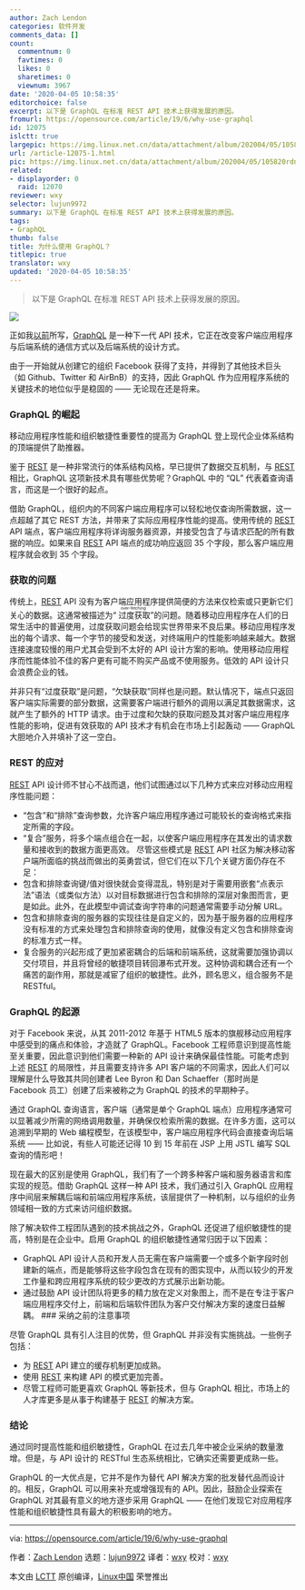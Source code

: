 ```yaml
---
author: Zach Lendon
categories: 软件开发
comments_data: []
count:
  commentnum: 0
  favtimes: 0
  likes: 0
  sharetimes: 0
  viewnum: 3967
date: '2020-04-05 10:58:35'
editorchoice: false
excerpt: 以下是 GraphQL 在标准 REST API 技术上获得发展的原因。
fromurl: https://opensource.com/article/19/6/why-use-graphql
id: 12075
islctt: true
largepic: https://img.linux.net.cn/data/attachment/album/202004/05/105820rdnjrppprjdjddfd.jpg
url: /article-12075-1.html
pic: https://img.linux.net.cn/data/attachment/album/202004/05/105820rdnjrppprjdjddfd.jpg.thumb.jpg
related:
- displayorder: 0
  raid: 12070
reviewer: wxy
selector: lujun9972
summary: 以下是 GraphQL 在标准 REST API 技术上获得发展的原因。
tags:
- GraphQL
thumb: false
title: 为什么使用 GraphQL？
titlepic: true
translator: wxy
updated: '2020-04-05 10:58:35'
---
```



> 
> 以下是 GraphQL 在标准 REST API 技术上获得发展的原因。
> 
> 
> 


![](/data/attachment/album/202004/05/105820rdnjrppprjdjddfd.jpg)


正如我[以前](/article-12070-1.html)所写，[GraphQL](https://graphql.org/) 是一种下一代 API 技术，它正在改变客户端应用程序与后端系统的通信方式以及后端系统的设计方式。


由于一开始就从创建它的组织 Facebook 获得了支持，并得到了其他技术巨头（如 Github、Twitter 和 AirBnB）的支持，因此 GraphQL 作为应用程序系统的关键技术的地位似乎是稳固的 —— 无论现在还是将来。


### GraphQL 的崛起


移动应用程序性能和组织敏捷性重要性的提高为 GraphQL 登上现代企业体系结构的顶端提供了助推器。


鉴于 [REST](https://en.wikipedia.org/wiki/Representational_state_transfer) 是一种非常流行的体系结构风格，早已提供了数据交互机制，与 [REST](https://en.wikipedia.org/wiki/Representational_state_transfer) 相比，GraphQL 这项新技术具有哪些优势呢？GraphQL 中的 “QL” 代表着查询语言，而这是一个很好的起点。


借助 GraphQL，组织内的不同客户端应用程序可以轻松地仅查询所需数据，这一点超越了其它 REST 方法，并带来了实际应用程序性能的提高。使用传统的 [REST](https://en.wikipedia.org/wiki/Representational_state_transfer) API 端点，客户端应用程序将详询服务器资源，并接受包含了与请求匹配的所有数据的响应。如果来自 [REST](https://en.wikipedia.org/wiki/Representational_state_transfer) API 端点的成功响应返回 35 个字段，那么客户端应用程序就会收到 35 个字段。


### 获取的问题


传统上，[REST](https://en.wikipedia.org/wiki/Representational_state_transfer) API 没有为客户端应用程序提供简便的方法来仅检索或只更新它们关心的数据。这通常被描述为“<ruby> 过度获取 <rt>  over-fetching </rt></ruby>”的问题。随着移动应用程序在人们的日常生活中的普遍使用，过度获取问题会给现实世界带来不良后果。移动应用程序发出的每个请求、每一个字节的接受和发送，对终端用户的性能影响越来越大。数据连接速度较慢的用户尤其会受到不太好的 API 设计方案的影响。使用移动应用程序而性能体验不佳的客户更有可能不购买产品或不使用服务。低效的 API 设计只会浪费企业的钱。


并非只有“过度获取”是问题，“欠缺获取”同样也是问题。默认情况下，端点只返回客户端实际需要的部分数据，这需要客户端进行额外的调用以满足其数据需求，这就产生了额外的 HTTP 请求。由于过度和欠缺的获取问题及其对客户端应用程序性能的影响，促进有效获取的 API 技术才有机会在市场上引起轰动 —— GraphQL 大胆地介入并填补了这一空白。


### REST 的应对


[REST](https://en.wikipedia.org/wiki/Representational_state_transfer) API 设计师不甘心不战而退，他们试图通过以下几种方式来应对移动应用程序性能问题：


* “包含”和“排除”查询参数，允许客户端应用程序通过可能较长的查询格式来指定所需的字段。
* “复合”服务，将多个端点组合在一起，以使客户端应用程序在其发出的请求数量和接收到的数据方面更高效。 尽管这些模式是 [REST](https://en.wikipedia.org/wiki/Representational_state_transfer) API 社区为解决移动客户端所面临的挑战而做出的英勇尝试，但它们在以下几个关键方面仍存在不足：
* 包含和排除查询键/值对很快就会变得混乱，特别是对于需要用嵌套“点表示法”语法（或类似方法）以对目标数据进行包含和排除的深层对象图而言，更是如此。此外，在此模型中调试查询字符串的问题通常需要手动分解 URL。
* 包含和排除查询的服务器的实现往往是自定义的，因为基于服务器的应用程序没有标准的方式来处理包含和排除查询的使用，就像没有定义包含和排除查询的标准方式一样。
* 复合服务的兴起形成了更加紧密耦合的后端和前端系统，这就需要加强协调以交付项目，并且将曾经的敏捷项目转回瀑布式开发。这种协调和耦合还有一个痛苦的副作用，那就是减宦了组织的敏捷性。此外，顾名思义，组合服务不是 RESTful。 


### GraphQL 的起源


对于 Facebook 来说，从其 2011-2012 年基于 HTML5 版本的旗舰移动应用程序中感受到的痛点和体验，才造就了 GraphQL。Facebook 工程师意识到提高性能至关重要，因此意识到他们需要一种新的 API 设计来确保最佳性能。可能考虑到上述 [REST](https://en.wikipedia.org/wiki/Representational_state_transfer) 的局限性，并且需要支持许多 API 客户端的不同需求，因此人们可以理解是什么导致其共同创建者 Lee Byron 和 Dan Schaeffer（那时尚是 Facebook 员工）创建了后来被称之为 GraphQL 的技术的早期种子。


通过 GraphQL 查询语言，客户端（通常是单个 GraphQL 端点）应用程序通常可以显著减少所需的网络调用数量，并确保仅检索所需的数据。在许多方面，这可以追溯到早期的 Web 编程模型，在该模型中，客户端应用程序代码会直接查询后端系统 —— 比如说，有些人可能还记得 10 到 15 年前在 JSP 上用 JSTL 编写 SQL 查询的情形吧！


现在最大的区别是使用 GraphQL，我们有了一个跨多种客户端和服务器语言和库实现的规范。借助 GraphQL 这样一种 API 技术，我们通过引入 GraphQL 应用程序中间层来解耦后端和前端应用程序系统，该层提供了一种机制，以与组织的业务领域相一致的方式来访问组织数据。


除了解决软件工程团队遇到的技术挑战之外，GraphQL 还促进了组织敏捷性的提高，特别是在企业中。启用 GraphQL 的组织敏捷性通常归因于以下因素：


* GraphQL API 设计人员和开发人员无需在客户端需要一个或多个新字段时创建新的端点，而是能够将这些字段包含在现有的图实现中，从而以较少的开发工作量和跨应用程序系统的较少更改的方式展示出新功能。
* 通过鼓励 API 设计团队将更多的精力放在定义对象图上，而不是在专注于客户端应用程序交付上，前端和后端软件团队为客户交付解决方案的速度日益解耦。 ### 采纳之前的注意事项


尽管 GraphQL 具有引人注目的优势，但 GraphQL 并非没有实施挑战。一些例子包括：


* 为 [REST](https://en.wikipedia.org/wiki/Representational_state_transfer) API 建立的缓存机制更加成熟。
* 使用 [REST](https://en.wikipedia.org/wiki/Representational_state_transfer) 来构建 API 的模式更加完善。
* 尽管工程师可能更喜欢 GraphQL 等新技术，但与 GraphQL 相比，市场上的人才库更多是从事于构建基于 [REST](https://en.wikipedia.org/wiki/Representational_state_transfer) 的解决方案。


### 结论


通过同时提高性能和组织敏捷性，GraphQL 在过去几年中被企业采纳的数量激增。但是，与 API 设计的 RESTful 生态系统相比，它确实还需要更成熟一些。


GraphQL 的一大优点是，它并不是作为替代 API 解决方案的批发替代品而设计的。相反，GraphQL 可以用来补充或增强现有的 API。因此，鼓励企业探索在 GraphQL 对其最有意义的地方逐步采用 GraphQL —— 在他们发现它对应用程序性能和组织敏捷性具有最大的积极影响的地方。




---


via: <https://opensource.com/article/19/6/why-use-graphql>


作者：[Zach Lendon](https://opensource.com/users/zachlendon/users/goncasousa/users/patrickhousley) 选题：[lujun9972](https://github.com/lujun9972) 译者：[wxy](https://github.com/wxy) 校对：[wxy](https://github.com/wxy)


本文由 [LCTT](https://github.com/LCTT/TranslateProject) 原创编译，[Linux中国](https://linux.cn/) 荣誉推出